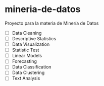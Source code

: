 # mineria-de-datos
Proyecto para la materia de Minería de Datos

- [ ] Data Cleaning
- [ ] Descriptive Statistics
- [ ] Data Visualization
- [ ] Statistic Test
- [ ] Linear Models
- [ ] Forecasting
- [ ] Data Classification
- [ ] Data Clustering
- [ ] Text Analysis